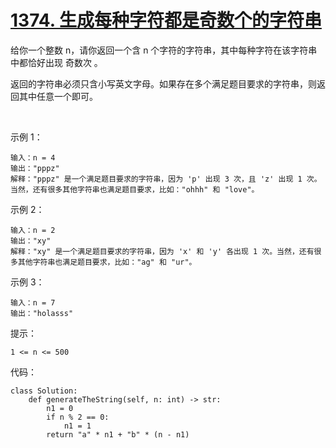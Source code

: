 # [1374. 生成每种字符都是奇数个的字符串](https://leetcode.cn/problems/generate-a-string-with-characters-that-have-odd-counts/)

给你一个整数 n，请你返回一个含 n 个字符的字符串，其中每种字符在该字符串中都恰好出现 奇数次 。

返回的字符串必须只含小写英文字母。如果存在多个满足题目要求的字符串，则返回其中任意一个即可。

 

示例 1：
```
输入：n = 4
输出："pppz"
解释："pppz" 是一个满足题目要求的字符串，因为 'p' 出现 3 次，且 'z' 出现 1 次。当然，还有很多其他字符串也满足题目要求，比如："ohhh" 和 "love"。
```
示例 2：
```
输入：n = 2
输出："xy"
解释："xy" 是一个满足题目要求的字符串，因为 'x' 和 'y' 各出现 1 次。当然，还有很多其他字符串也满足题目要求，比如："ag" 和 "ur"。
```
示例 3：
```
输入：n = 7
输出："holasss"
```

提示：
```
1 <= n <= 500
```

代码：
```python3
class Solution:
    def generateTheString(self, n: int) -> str:
        n1 = 0
        if n % 2 == 0:
            n1 = 1
        return "a" * n1 + "b" * (n - n1)
```